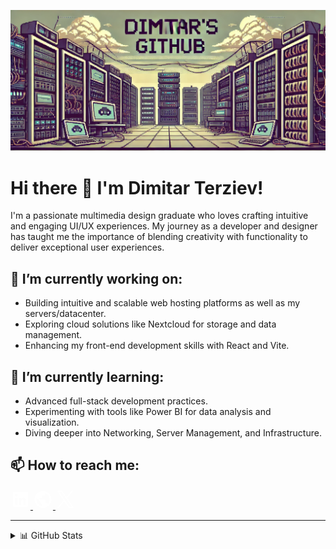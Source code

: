 ![8-bit Banner](8-bit_banner.png)

# Hi there 👋 I'm Dimitar Terziev!
I'm a passionate multimedia design graduate who loves crafting intuitive and engaging UI/UX experiences. My journey as a developer and designer has taught me the importance of blending creativity with functionality to deliver exceptional user experiences.

## 🔭 I’m currently working on:
- Building intuitive and scalable web hosting platforms as well as my servers/datacenter.
- Exploring cloud solutions like Nextcloud for storage and data management.
- Enhancing my front-end development skills with React and Vite.
## 🌱 I’m currently learning:
- Advanced full-stack development practices.
- Experimenting with tools like Power BI for data analysis and visualization.
- Diving deeper into Networking, Server Management, and Infrastructure.
## 📫 How to reach me:

<p align="left">
  <a href="https://linkedin.com/in/your-linkedin" target="_blank">
    <svg xmlns="http://www.w3.org/2000/svg" width="32" height="32" fill="white" viewBox="0 0 24 24">
      <path d="M19 3a2 2 0 0 1 2 2v14a2 2 0 0 1-2 2H5a2 2 0 0 1-2-2V5a2 2 0 0 1 2-2zm-.5 15.5v-5.3a3.26 3.26 0 0 0-3.26-3.26c-.85 0-1.84.52-2.32 1.3v-1.11h-2.79v8.37h2.79v-4.93c0-.77.62-1.4 1.39-1.4a1.4 1.4 0 0 1 1.4 1.4v4.93zM6.88 8.56a1.68 1.68 0 0 0 1.68-1.68c0-.93-.75-1.69-1.68-1.69a1.69 1.69 0 0 0-1.69 1.69c0 .93.76 1.68 1.69 1.68m1.39 9.94v-8.37H5.5v8.37z"/>
    </svg>
  </a>
  <a href="https://dimitarterziev.com" target="_blank">
    <svg xmlns="http://www.w3.org/2000/svg" width="32" height="32" fill="white" viewBox="0 0 24 24">
      <path d="M17.9 17.39c-.26-.8-1.01-1.39-1.9-1.39h-1v-3a1 1 0 0 0-1-1H8v-2h2a1 1 0 0 0 1-1V7h2a2 2 0 0 0 2-2v-.41a7.984 7.984 0 0 1 2.9 12.8M11 19.93c-3.95-.49-7-3.85-7-7.93c0-.62.08-1.22.21-1.79L9 15v1a2 2 0 0 0 2 2m1-16A10 10 0 0 0 2 12a10 10 0 0 0 10 10a10 10 0 0 0 10-10A10 10 0 0 0 12 2"/>
    </svg>
  </a>
  <a href="https://twitter.com/your-twitter" target="_blank">
    <svg xmlns="http://www.w3.org/2000/svg" width="32" height="32" fill="white" viewBox="0 0 16 16">
      <path d="M9.294 6.928L14.357 1h-1.2L8.762 6.147L5.25 1H1.2l5.31 7.784L1.2 15h1.2l4.642-5.436L10.751 15h4.05zM7.651 8.852l-.538-.775L2.832 1.91h1.843l3.454 4.977l.538.775l4.491 6.47h-1.843z"/>
    </svg>
  </a>
</p>

---

<details>
  <summary>📊 GitHub Stats</summary>

  ![Your GitHub stats](https://github-readme-stats.vercel.app/api?username=Plo4i&show_icons=true&theme=radical)

</details>
